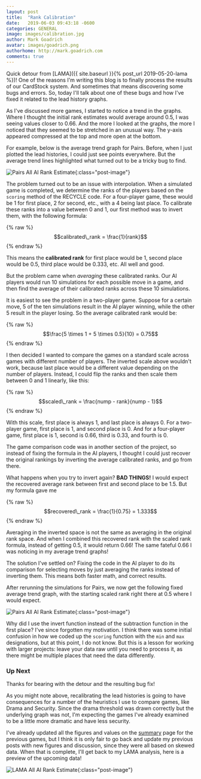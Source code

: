 ```yaml
---
layout: post
title:  "Rank Calibration"
date:   2019-06-03 09:43:18 -0600
categories: GENERAL
image: images/calibration.jpg
author: Mark Goadrich
avatar: images/goadrich.png
authorhome: http://mark.goadrich.com
comments: true
---
```


Quick detour from [LAMA]({{ site.baseurl }}{% post_url 2019-05-20-lama %})! One of the reasons I'm writing this blog is to finally process the results of our
CardStock system. And sometimes that means discovering some bugs and errors. So, today
I'll talk about one of these bugs and how I've fixed it related to the lead history graphs.

As I've discussed more games, I started to notice a trend in the graphs. Where I thought
the initial rank estimates would average around 0.5, I was seeing values closer to 0.66.
And the more I looked at the graphs, the more I noticed that they seemed to be stretched
in an unusual way. The y-axis appeared compressed at the top and more open at the bottom.

For example, below is the average trend graph for Pairs. Before, when I just plotted the
lead histories, I could just see points everywhere. But the average trend lines highlighted 
what turned out to be a tricky bug to find.

![Pairs All AI Rank Estimate]({{site.url}}{{site.baseurl}}/images/pairs/pairs-trends.png){:class="post-image"}

The problem turned out to be an issue with interpolation. When a simulated game is completed,
we determine the ranks of the players based on the `scoring` method of the RECYCLE code. For 
a four-player game, these would be 1 for first place, 2 for second, etc., with a 4 being
last place. To calibrate these ranks into a value between 0 and 1, our first method
was to invert them, with the following formula:

 {% raw %}
  $$calibrated\_rank = \frac{1}{rank}$$
 {% endraw %}

This means the **calibrated rank** for first place would be 1, second place would be 0.5, third place
would be 0.333, etc. All well and good.

But the problem came when *averaging* these calibrated ranks. Our AI players would run
10 simulations for each possible move in a game, and then find the average
of their calibrated ranks across these 10 simulations. 

It is easiest to see the problem in a two-player game. Suppose for a certain move,
5 of the ten simulations result in the AI player winning, while the other 5 result
in the player losing. So the average calibrated rank would be:

 {% raw %}
  $$\frac{5 \times 1 + 5 \times 0.5}{10} = 0.75$$
 {% endraw %}

I then decided I wanted to compare the games on a standard scale across games
with different number of players. The inverted scale above wouldn't work, because
last place would be a different value depending on the number of players.  Instead, I
could flip the ranks and then scale them between 0 and 1 linearly, like this:

 {% raw %}
  $$scaled\_rank = \frac{nump - rank}{nump - 1}$$
 {% endraw %}

With this scale, first place is always 1, and last place is always 0. 
For a two-player game, first place is 1, and second place is 0.
And for a four-player game, first place is 1, second is 0.66,
third is 0.33, and fourth is 0.

The game comparison code was in another section of the project, 
so instead of fixing the formula in the AI players, I thought 
I could just recover the original rankings by inverting the average calibrated ranks, 
and go from there.

What happens when you try to invert again? **BAD THINGS!** 
I would expect the recovered average rank between first
and second place to be 1.5. But my formula gave me

 {% raw %}
  $$recovered\_rank = \frac{1}{0.75} = 1.333$$
 {% endraw %}

Averaging in the inverted space is not the same as averaging in the original rank space.
And when I combined this recovered rank with the scaled rank formula, instead of
getting 0.5, it would return 0.66! The same fateful 0.66 I was noticing in my 
average trend graphs!

The solution I've settled on? Fixing the code in the AI player to do its comparison
for selecting moves by just averaging the ranks instead of inverting them. This means both faster math,
and correct results.

After rerunning the simulations for Pairs, we now get the following fixed average
trend graph, with the starting scaled rank right there at 0.5 where I would expect.

![Pairs All AI Rank Estimate]({{site.url}}{{site.baseurl}}/images/pairs/pairs-trends-fixed.png){:class="post-image"}

Why did I use the invert function instead of the subtraction function in the first place?
I've since forgotten my motivation. I think there was some initial confusion in how 
we coded up the `scoring` function with the `min` and `max` designations, but at this point,
I do not know. But this is a lesson for working with larger projects: leave your data raw 
until you need to process it, as there might be multiple places that need the data differently.

### Up Next

Thanks for bearing with the detour and the resulting bug fix!

As you might note above, recalibrating the lead histories is going to have
consequences for a number of the heuristics I use to compare games, like
Drama and Security. Since the drama threshold was drawn correctly but the 
underlying graph was not, I'm expecting the games I've already examined to 
be a little more dramatic and have less security.

I've already updated all the figures and values on the [summary]({{site.url}}{{site.baseurl}}/leads)
page for the previous games, but I think it is only fair to go back and
update my previous posts with new figures and discussion, since they were
all based on skewed data. When that is complete, I'll get back to my 
LAMA analysis, here is a preview of the upcoming data!

![LAMA All AI Rank Estimate]({{site.url}}{{site.baseurl}}/images/lama/lama-trends4.png){:class="post-image"}
